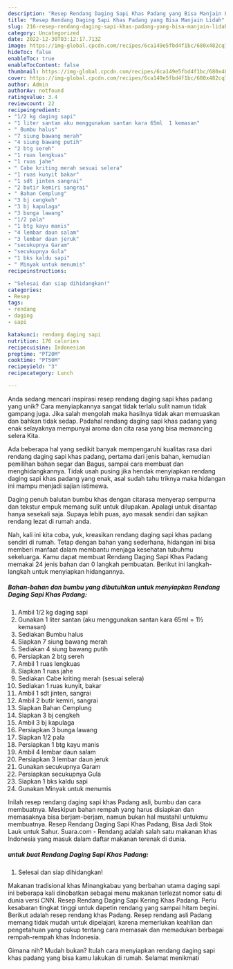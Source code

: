 ```yaml
---
description: "Resep Rendang Daging Sapi Khas Padang yang Bisa Manjain Lidah"
title: "Resep Rendang Daging Sapi Khas Padang yang Bisa Manjain Lidah"
slug: 216-resep-rendang-daging-sapi-khas-padang-yang-bisa-manjain-lidah
category: Uncategorized
date: 2022-12-30T03:12:17.713Z
image: https://img-global.cpcdn.com/recipes/6ca149e5fbd4f1bc/680x482cq70/rendang-daging-sapi-khas-padang-foto-resep-utama.jpg
hideToc: false
enableToc: true
enableTocContent: false
thumbnail: https://img-global.cpcdn.com/recipes/6ca149e5fbd4f1bc/680x482cq70/rendang-daging-sapi-khas-padang-foto-resep-utama.jpg
cover: https://img-global.cpcdn.com/recipes/6ca149e5fbd4f1bc/680x482cq70/rendang-daging-sapi-khas-padang-foto-resep-utama.jpg
author: Admin
authorAv: notfound
ratingvalue: 3.4
reviewcount: 22
recipeingredient:
- "1/2 kg daging sapi"
- "1 liter santan aku menggunakan santan kara 65ml  1 kemasan"
- " Bumbu halus"
- "7 siung bawang merah"
- "4 siung bawang putih"
- "2 btg sereh"
- "1 ruas lengkuas"
- "1 ruas jahe"
- " Cabe kriting merah sesuai selera"
- "1 ruas kunyit bakar"
- "1 sdt jinten sangrai"
- "2 butir kemiri sangrai"
- " Bahan Cemplung"
- "3 bj cengkeh"
- "3 bj kapulaga"
- "3 bunga lawang"
- "1/2 pala"
- "1 btg kayu manis"
- "4 lembar daun salam"
- "3 lembar daun jeruk"
- "secukupnya Garam"
- "secukupnya Gula"
- "1 bks kaldu sapi"
- " Minyak untuk menumis"
recipeinstructions:

- "Selesai dan siap dihidangkan!"
categories:
- Resep
tags:
- rendang
- daging
- sapi

katakunci: rendang daging sapi 
nutrition: 176 calories
recipecuisine: Indonesian
preptime: "PT20M"
cooktime: "PT50M"
recipeyield: "3"
recipecategory: Lunch

---
```





Anda sedang mencari inspirasi resep rendang daging sapi khas padang yang unik? Cara menyiapkannya sangat tidak terlalu sulit namun tidak gampang juga. Jika salah mengolah maka hasilnya tidak akan memuaskan dan bahkan tidak sedap. Padahal rendang daging sapi khas padang yang enak selayaknya mempunyai aroma dan cita rasa yang bisa memancing selera Kita.





Ada beberapa hal yang sedikit banyak mempengaruhi kualitas rasa dari rendang daging sapi khas padang, pertama dari jenis bahan, kemudian pemilihan bahan segar dan Bagus, sampai cara membuat dan menghidangkannya. Tidak usah pusing jika hendak menyiapkan rendang daging sapi khas padang yang enak,      asal sudah tahu triknya maka hidangan ini mampu menjadi sajian istimewa.














Daging penuh balutan bumbu khas dengan citarasa menyerap sempurna dan tekstur empuk memang sulit untuk dilupakan. Apalagi untuk disantap hanya sesekali saja. Supaya lebih puas, ayo masak sendiri dan sajikan rendang lezat di rumah anda.






Nah, kali ini kita coba, yuk, kreasikan rendang daging sapi khas padang sendiri di rumah. Tetap dengan bahan yang sederhana, hidangan ini bisa memberi manfaat dalam membantu menjaga kesehatan tubuhmu sekeluarga. Kamu dapat membuat Rendang Daging Sapi Khas Padang memakai 24 jenis bahan dan 0 langkah pembuatan. Berikut ini langkah-langkah untuk menyiapkan hidangannya.

<!--inarticleads1-->

##### Bahan-bahan dan bumbu yang dibutuhkan untuk menyiapkan Rendang Daging Sapi Khas Padang:

1. Ambil 1/2 kg daging sapi
1. Gunakan 1 liter santan (aku menggunakan santan kara 65ml = 1½ kemasan)
1. Sediakan  Bumbu halus
1. Siapkan 7 siung bawang merah
1. Sediakan 4 siung bawang putih
1. Persiapkan 2 btg sereh
1. Ambil 1 ruas lengkuas
1. Siapkan 1 ruas jahe
1. Sediakan  Cabe kriting merah (sesuai selera)
1. Sediakan 1 ruas kunyit, bakar
1. Ambil 1 sdt jinten, sangrai
1. Ambil 2 butir kemiri, sangrai
1. Siapkan  Bahan Cemplung
1. Siapkan 3 bj cengkeh
1. Ambil 3 bj kapulaga
1. Persiapkan 3 bunga lawang
1. Siapkan 1/2 pala
1. Persiapkan 1 btg kayu manis
1. Ambil 4 lembar daun salam
1. Persiapkan 3 lembar daun jeruk
1. Gunakan secukupnya Garam
1. Persiapkan secukupnya Gula
1. Siapkan 1 bks kaldu sapi
1. Gunakan  Minyak untuk menumis


Inilah resep rendang daging sapi khas Padang asli, bumbu dan cara membuatnya. Meskipun bahan rempah yang harus disiapkan dan memasaknya bisa berjam-berjam, namun bukan hal mustahil untukmu membuatnya. Resep Rendang Daging Sapi Khas Padang, Bisa Jadi Stok Lauk untuk Sahur. Suara.com - Rendang adalah salah satu makanan khas Indonesia yang masuk dalam daftar makanan terenak di dunia. 

<!--inarticleads2-->

#####  untuk buat Rendang Daging Sapi Khas Padang:


1. Selesai dan siap dihidangkan!

Makanan tradisional khas Minangkabau yang berbahan utama daging sapi ini beberapa kali dinobatkan sebagai menu makanan terlezat nomor satu di dunia versi CNN. Resep Rendang Daging Sapi Kering Khas Padang. Perlu kesabaran tingkat tinggi untuk dapetin rendang yang sampai hitam begini. Berikut adalah resep rendang khas Padang. Resep rendang asli Padang memang tidak mudah untuk dipelajari, karena memerlukan keahlian dan pengetahuan yang cukup tentang cara memasak dan memadukan berbagai rempah-rempah khas Indonesia. 

Gimana nih? Mudah bukan? Itulah cara menyiapkan rendang daging sapi khas padang yang bisa kamu lakukan di rumah. Selamat menikmati
